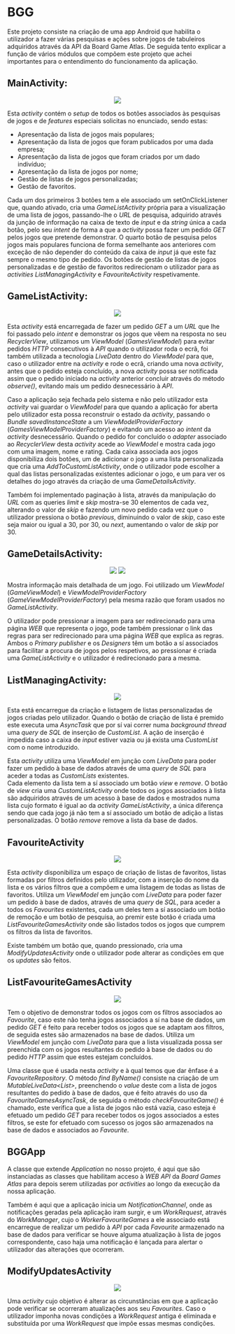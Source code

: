 # BGG
Este projeto consiste na criação de uma app Android que habilita o utilizador a fazer várias pesquisas e ações sobre jogos de tabuleiros adquiridos através da API da Board Game Atlas.
De seguida tento explicar a função de vários módulos que compõem este projeto que achei importantes para o entendimento do funcionamento da aplicação.

## MainActivity:

<p align="center">
  <img src="https://github.com/marcomartins1998/BGG/blob/master/screenshots/MainActivity.png"/>
</p>

Esta _activity_ contém o _setup_ de todos os botões associados às pesquisas de jogos e de _features_ especiais solicitas no enunciado, sendo estas:
* Apresentação da lista de jogos mais populares;
* Apresentação da lista de jogos que foram publicados por uma dada empresa;
* Apresentação da lista de jogos que foram criados por um dado indivíduo;
* Apresentação da lista de jogos por nome;
* Gestão de listas de jogos personalizadas;	
* Gestão de favoritos.

Cada um dos primeiros 3 botões tem a ele associado um setOnClickListener que, quando ativado, cria uma _GameListActivity_ própria para a visualização de uma lista de jogos, passando-lhe o _URL_ de pesquisa, adquirido através da junção de informação na caixa de texto de _input_ e da _string_ única a cada botão, pelo seu _intent_ de forma a que a _activity_ possa fazer um pedido _GET_ pelos jogos que pretende demonstrar. O quarto botão de pesquisa pelos jogos mais populares funciona de forma semelhante aos anteriores com exceção de não depender do conteúdo da caixa de _input_ já que este faz sempre o mesmo tipo de pedido. Os botões de gestão de listas de jogos personalizadas e de gestão de favoritos redirecionam o utilizador para as _activities_ _ListManagingActivity_ e _FavouriteActivity_ respetivamente.

## GameListActivity:

<p align="center">
  <img src="https://github.com/marcomartins1998/BGG/blob/master/screenshots/GameListActivity.png"/>
</p>
 
Esta _activity_ está encarregada de fazer um pedido _GET_ a um _URL_ que lhe foi passado pelo _intent_ e demonstrar os jogos que vêem na resposta no seu _RecyclerView_, utilizamos um _ViewModel_ (_GamesViewModel_) para evitar pedidos _HTTP_ consecutivos à _API_ quando o utilizador roda o ecrã, foi também utilizada a tecnologia _LiveData_ dentro do _ViewModel_ para que, caso o utilizador entre na _activity_ e rode o ecrã, criando uma nova _activity_, antes que o pedido esteja concluído, a nova _activity_ possa ser notificada assim que o pedido iniciado na _activity_ anterior concluir através do método _observe()_, evitando mais um pedido desnecessário à _API_.
 
Caso a aplicação seja fechada pelo sistema e não pelo utilizador esta _activity_ vai guardar o _ViewModel_ para que quando a aplicação for aberta pelo utilizador esta possa reconstruir o estado da _activity_, passando o _Bundle_ _savedInstanceState_ a um _ViewModelProviderFactory_ (_GamesViewModelProviderFactory_) e evitando um acesso ao _intent_ da _activity_ desnecessário. Quando o pedido for concluído o _adapter_ associado ao _RecyclerView_ desta _activity_ acede ao _ViewModel_ e mostra cada jogo com uma imagem, nome e rating. Cada caixa associada aos jogos disponibiliza dois botões, um de adicionar o jogo a uma lista personalizada que cria uma _AddToCustomListActivity_, onde o utilizador pode escolher a qual das listas personalizadas existentes adicionar o jogo, e um para ver os detalhes do jogo através da criação de uma _GameDetailsActivity_.

Também foi implementado paginação à lista, através da manipulação do _URL_ com as queries _limit_ e _skip_ mostra-se 30 elementos de cada vez, alterando o valor de _skip_ e fazendo um novo pedido cada vez que o utilizador pressiona o botão _previous_, diminuindo o valor de _skip_, caso este seja maior ou igual a 30, por 30, ou _next_, aumentando o valor de _skip_ por 30.

## GameDetailsActivity:

<p align="center">
  <img src="https://github.com/marcomartins1998/BGG/blob/master/screenshots/GameDetailsActivity1.png"/>
  <img src="https://github.com/marcomartins1998/BGG/blob/master/screenshots/GameDetailsActivity2.png"/>
</p>

Mostra informação mais detalhada de um jogo. Foi utilizado um _ViewModel_ (_GameViewModel_) e _ViewModelProviderFactory_ (_GameViewModelProviderFactory_) pela mesma razão que foram usados no _GameListActivity_.

O utilizador pode pressionar a imagem para ser redirecionado para uma página _WEB_ que representa o jogo, pode também pressionar o link das regras para ser redirecionado para uma página _WEB_ que explica as regras. Ambos o _Primary publisher_ e os _Designers_ têm um botão a sí associados para facilitar a procura de jogos pelos respetivos, ao pressionar é criada uma _GameListActivity_ e o utilizador é redirecionado para a mesma.

## ListManagingActivity:

<p align="center">
  <img src="https://github.com/marcomartins1998/BGG/blob/master/screenshots/ListManagingActivity.png"/>
</p>

Esta está encarregue da criação e listagem de listas personalizadas de jogos criadas pelo utilizador. Quando o botão de criação de lista é premido este executa uma _AsyncTask_ que por sí vai correr numa _background thread_ uma _query_ de _SQL_ de inserção de _CustomList_. A ação de inserção é impedida caso a caixa de _input_ estiver vazia ou já exista uma _CustomList_ com o nome introduzido.

Esta _activity_ utiliza uma _ViewModel_ em junção com _LiveData_ para poder fazer um pedido à base de dados através de uma _query_ de _SQL_ para aceder a todas as _CustomLists_ existentes.  
Cada elemento da lista tem a sí associado um botão _view_ e _remove_. O botão de _view_ cria uma _CustomListActivity_ onde todos os jogos associados à lista são adquiridos através de um acesso à base de dados e mostrados numa lista cujo formato é igual ao da _activity_ _GameListActivity_, a única diferença sendo que cada jogo já não tem a sí associado um botão de adição a listas personalizadas. O botão _remove_ remove a lista da base de dados.

## FavouriteActivity

<p align="center">
  <img src="https://github.com/marcomartins1998/BGG/blob/master/screenshots/FavouriteActivity.png"/>
</p>
 
Esta _activity_ disponibiliza um espaço de criação de listas de favoritos, listas formadas por filtros definidos pelo utilizador, com a inserção do nome da lista e os vários filtros que a compõem e uma listagem de todas as listas de favoritos. Utiliza um _ViewModel_ em junção com _LiveData_ para poder fazer um pedido à base de dados, através de uma _query_ de _SQL_, para aceder a todos os _Favourites_ existentes, cada um deles tem a sí associado um botão de remoção e um botão de pesquisa, ao premir este botão é criada uma _ListFavouriteGamesActivity_ onde são listados todos os jogos que cumprem os filtros da lista de favoritos.

Existe também um botão que, quando pressionado, cria uma _ModifyUpdatesActivity_ onde o utilizador pode alterar as condições em que os _updates_ são feitos.

## ListFavouriteGamesActivity

<p align="center">
  <img src="https://github.com/marcomartins1998/BGG/blob/master/screenshots/ListFavouriteGamesActivity.png"/>
</p>
 
Tem o objetivo de demonstrar todos os jogos com os filtros associados ao _Favourite_, caso este não tenha jogos associados a sí na base de dados, um pedido _GET_ é feito para receber todos os jogos que se adaptam aos filtros, de seguida estes são armazenados na base de dados. Utiliza um _ViewModel_ em junção com _LiveData_ para que a lista visualizada possa ser preenchida com os jogos resultantes do pedido à base de dados ou do pedido _HTTP_ assim que estes estejam concluídos.

Uma classe que é usada nesta _activity_ e à qual temos que dar ênfase é a _FavouriteRepository_. O método _find
ByName()_ consiste na criação de um _MutableLiveData<List<Game>>_, preenchendo o _value_ deste com a lista de jogos resultantes do pedido à base de dados, que é feito através do uso da _FavouriteGamesAsyncTask_, de seguida o método _checkFavouriteGame()_ é chamado, este verifica que a lista de jogos não está vazia, caso esteja é efetuado um pedido _GET_ para receber todos os jogos associados a estes filtros, se este for efetuado com sucesso os jogos são armazenados na base de dados e associados ao _Favourite_.

## BGGApp

A classe que extende _Application_ no nosso projeto, é aqui que são instanciadas as classes que habilitam acceso à _WEB API_ da _Board Games Atlas_ para depois serem utilizadas por _activities_ ao longo da execução da nossa aplicação.

Também é aqui que a aplicação inicia um _NotificationChannel_, onde as notificações geradas pela aplicação iram surgir, e um _WorkRequest_, através do _WorkManager_, cujo o _WorkerFavouriteGames_ a ele associado está encarregue de realizar um pedido à _API_ por cada _Favourite_ armazenado na base de dados para verificar se houve alguma atualização à lista de jogos correspondente, caso haja uma notificação é lançada para alertar o utilizador das alterações que ocorreram.

## ModifyUpdatesActivity

<p align="center">
  <img src="https://github.com/marcomartins1998/BGG/blob/master/screenshots/ModifyUpdatesActivity.png"/>
</p>
 
Uma _activity_ cujo objetivo é alterar as circunstâncias em que a aplicação pode verificar se ocorreram atualizações aos seu _Favourites_. Caso o utilizador imponha novas condições a _WorkRequest_ antiga é eliminada e substituída por uma _WorkRequest_ que impõe essas mesmas condições.
